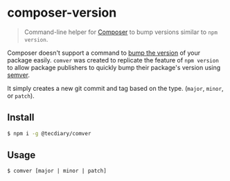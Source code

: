 # composer-version

> Command-line helper for [Composer](https://getcomposer.org) to bump versions similar to `npm version`.

Composer doesn't support a command to [bump the version](https://github.com/composer/composer/issues/4939) of your package easily. `comver` was created to replicate the feature of `npm version` to allow package publishers to quickly bump their package's version using [semver](http://semver.org/).

It simply creates a new git commit and tag based on the type. (`major`, `minor`, or `patch`).

## Install

```bash
$ npm i -g @tecdiary/comver
```

## Usage

```
$ comver [major | minor | patch]
```
